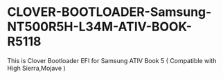 # CLOVER-BOOTLOADER-Samsung-NT500R5H-L34M-ATIV-BOOK-R5118
This is Clover Bootloader EFI for Samsung ATIV Book 5 ( Compatible with High Sierra,Mojave )
